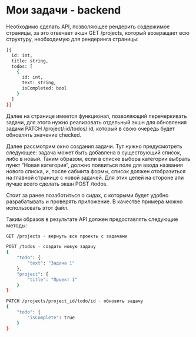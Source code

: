 # Мои задачи - backend
Необходимо сделать API, позволяющее рендерить содержимое страницы, за это отвечает экшн GET /projects, который возвращает всю структуру, необходимую для рендеринга страницы:
```bash
[{
  id: int,
  title: string,
  todos: [
    {
      id: int,
      text: string,
      isCompleted: bool
    }
  ]
}]
```

Далее на странице имеется функционал, позволяющий перечеркивать задачи, для этого нужно реализовать отдельный экшн для обновления задачи PATCH /project/:id/todos/:id, который в свою очередь будет обновлять значение checked.

Далее рассмотрим окно создания задачи. Тут нужно предусмотреть следующее: задача может быть добавлена в существующий список, либо в новый. Таким образом, если в списке выбора категории выбрать пункт “Новая категория”, должно появиться поле для ввода названия нового списка, и, после сабмита формы, список должен отобразиться на главной странице с новой задачей. Для этих целей на стороне апи лучше всего сделать экшн POST /todos.

Стоит за ранее позаботиться о сидах, с которыми будет удобно разрабатывать и проверять приложение. В качестве примера можно использовать этот файл.

Таким образов в результате API должен предоставлять следующие методы:
```bash
GET /projects - вернуть все проекты с задачами
```
```bash
POST /todos - создать новую задачу
{
    "todo": {
        "text": "Задача 1"
    },
    "project": {
        "title": "Проект 1"
    }
}
```
```bash
PATCH /projects/project_id/todo/id - обновить задачу
{
    "todo": {
        "isComplete": true
    }
}
```